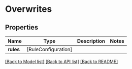 # Overwrites

## Properties
Name | Type | Description | Notes
------------ | ------------- | ------------- | -------------
**rules** | [RuleConfiguration] |  | 

[[Back to Model list]](../README.md#documentation-for-models) [[Back to API list]](../README.md#documentation-for-api-endpoints) [[Back to README]](../README.md)



